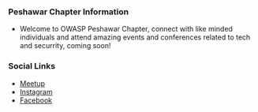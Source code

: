 ### Peshawar Chapter Information
* Welcome to OWASP Peshawar Chapter, connect with like minded individuals and attend amazing events and conferences related to tech and securrity, coming soon!

### Social Links
* [Meetup](https://www.meetup.com/owasp-peshawar-chapter)
* [Instagram](https://www.instagram.com/owasppeshawar)
* [Facebook](https://www.facebook.com/owasppeshawar)


